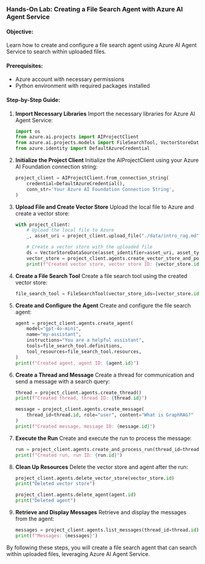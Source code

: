 ### Hands-On Lab: Creating a File Search Agent with Azure AI Agent Service

#### Objective:
Learn how to create and configure a file search agent using Azure AI Agent Service to search within uploaded files.

#### Prerequisites:
- Azure account with necessary permissions
- Python environment with required packages installed

#### Step-by-Step Guide:

1. **Import Necessary Libraries**
   Import the necessary libraries for Azure AI Agent Service:
   ```python
   import os
   from azure.ai.projects import AIProjectClient
   from azure.ai.projects.models import FileSearchTool, VectorStoreDataSource, VectorStoreDataSourceAssetType
   from azure.identity import DefaultAzureCredential
   ```

2. **Initialize the Project Client**
   Initialize the AIProjectClient using your Azure AI Foundation connection string:
   ```python
   project_client = AIProjectClient.from_connection_string(
       credential=DefaultAzureCredential(),
       conn_str='Your Azure AI Foundation Connection String',
   )
   ```

3. **Upload File and Create Vector Store**
   Upload the local file to Azure and create a vector store:
   ```python
   with project_client:
       # Upload the local file to Azure
       _, asset_uri = project_client.upload_file("./data/intro_rag.md")

       # Create a vector store with the uploaded file
       ds = VectorStoreDataSource(asset_identifier=asset_uri, asset_type=VectorStoreDataSourceAssetType.URI_ASSET)
       vector_store = project_client.agents.create_vector_store_and_poll(data_sources=[ds], name="sample_vector_store")
       print(f"Created vector store, vector store ID: {vector_store.id}")
   ```

4. **Create a File Search Tool**
   Create a file search tool using the created vector store:
   ```python
   file_search_tool = FileSearchTool(vector_store_ids=[vector_store.id])
   ```

5. **Create and Configure the Agent**
   Create and configure the file search agent:
   ```python
   agent = project_client.agents.create_agent(
       model="gpt-4o-mini",
       name="my-assistant",
       instructions="You are a helpful assistant",
       tools=file_search_tool.definitions,
       tool_resources=file_search_tool.resources,
   )
   print(f"Created agent, agent ID: {agent.id}")
   ```

6. **Create a Thread and Message**
   Create a thread for communication and send a message with a search query:
   ```python
   thread = project_client.agents.create_thread()
   print(f"Created thread, thread ID: {thread.id}")

   message = project_client.agents.create_message(
       thread_id=thread.id, role="user", content="What is GraphRAG?"
   )
   print(f"Created message, message ID: {message.id}")
   ```

7. **Execute the Run**
   Create and execute the run to process the message:
   ```python
   run = project_client.agents.create_and_process_run(thread_id=thread.id, assistant_id=agent.id)
   print(f"Created run, run ID: {run.id}")
   ```

8. **Clean Up Resources**
   Delete the vector store and agent after the run:
   ```python
   project_client.agents.delete_vector_store(vector_store.id)
   print("Deleted vector store")

   project_client.agents.delete_agent(agent.id)
   print("Deleted agent")
   ```

9. **Retrieve and Display Messages**
   Retrieve and display the messages from the agent:
   ```python
   messages = project_client.agents.list_messages(thread_id=thread.id)
   print(f"Messages: {messages}")
   ```

By following these steps, you will create a file search agent that can search within uploaded files, leveraging Azure AI Agent Service.